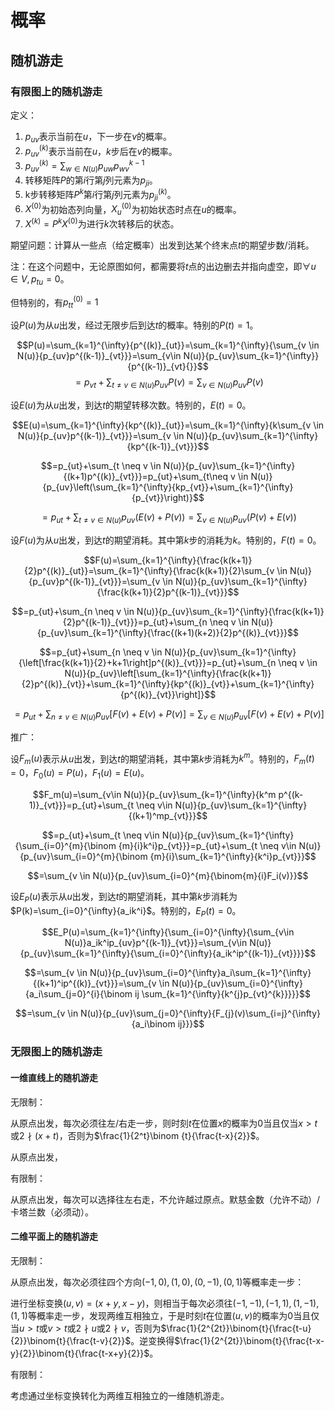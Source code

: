 # 概率

## 随机游走

### 有限图上的随机游走

定义：

1. $p_{uv}$表示当前在$u$，下一步在$v$的概率。
2. $p^{(k)}_{uv}$表示当前在$u$，$k$步后在$v$的概率。
3. $p^{(k)}_{uv}=\sum_{w \in N(u)}{p_{uw}p^{k-1}_{wv}}$
4. 转移矩阵$P$的第$i$行第$j$列元素为$p_{ji}$。
5. k步转移矩阵$P^{k}$第$i$行第$j$列元素为$p^{(k)}_{ji}$。
6. $X^{(0)}$为初始态列向量，$X^{(0)}_u$为初始状态时点在$u$的概率。
7. $X^{(k)}=P^kX^{(0)}$为进行$k$次转移后的状态。

期望问题：计算从一些点（给定概率）出发到达某个终末点$t$的期望步数/消耗。

注：在这个问题中，无论原图如何，都需要将$t$点的出边删去并指向虚空，即$\forall u \in V, p_{tu}=0$。

但特别的，有$p^{(0)}_{tt}=1$

设$P(u)$为从$u$出发，经过无限步后到达$t$的概率。特别的$P(t)=1$。

$$P(u)=\sum_{k=1}^{\infty}{p^{(k)}_{ut}}=\sum_{k=1}^{\infty}{\sum_{v \in N(u)}{p_{uv}p^{(k-1)}_{vt}}}=\sum_{v\in N(u)}{p_{uv}\sum_{k=1}^{\infty}}{p^{(k-1)}_{vt}{}}$$
$$=p_{vt}+\sum_{t \neq v \in N(u)}{p_{uv}P(v)}=\sum_{v \in N(u)}{p_{uv}P(v)}$$

设$E(u)$为从$u$出发，到达$t$的期望转移次数。特别的，$E(t)=0$。

$$E(u)=\sum_{k=1}^{\infty}{kp^{(k)}_{ut}}=\sum_{k=1}^{\infty}{k\sum_{v \in N(u)}{p_{uv}p^{(k-1)}_{vt}}}=\sum_{v \in N(u)}{p_{uv}\sum_{k=1}^{\infty}{kp^{(k-1)}_{vt}}}$$

$$=p_{ut}+\sum_{t \neq v \in N(u)}{p_{uv}\sum_{k=1}^{\infty}{(k+1)p^{(k)}_{vt}}}=p_{ut}+\sum_{t\neq v \in N(u)}{p_{uv}\left(\sum_{k=1}^{\infty}{kp_{vt}}+\sum_{k=1}^{\infty}{p_{vt}}\right)}$$

$$=p_{ut}+\sum_{t \neq v \in N(u)}{p_{uv}(E(v)+P(v))}=\sum_{v \in N(u)}{p_{uv}(P(v)+E(v))}$$

设$F(u)$为从$u$出发，到达$t$的期望消耗。其中第$k$步的消耗为$k$。特别的，$F(t)=0$。

$$F(u)=\sum_{k=1}^{\infty}{\frac{k(k+1)}{2}p^{(k)}_{ut}}=\sum_{k=1}^{\infty}{\frac{k(k+1)}{2}\sum_{v \in N(u)}{p_{uv}p^{(k-1)}_{vt}}}=\sum_{v \in N(u)}{p_{uv}\sum_{k=1}^{\infty}{\frac{k(k+1)}{2}p^{(k-1)}_{vt}}}$$

$$=p_{ut}+\sum_{n \neq v \in N(u)}{p_{uv}\sum_{k=1}^{\infty}{\frac{k(k+1)}{2}p^{(k-1)}_{vt}}}=p_{ut}+\sum_{n \neq v \in N(u)}{p_{uv}\sum_{k=1}^{\infty}{\frac{(k+1)(k+2)}{2}p^{(k)}_{vt}}}$$

$$=p_{ut}+\sum_{n \neq v \in N(u)}{p_{uv}\sum_{k=1}^{\infty}{\left[\frac{k(k+1)}{2}+k+1\right]p^{(k)}_{vt}}}=p_{ut}+\sum_{n \neq v \in N(u)}{p_{uv}\left[\sum_{k=1}^{\infty}{\frac{k(k+1)}{2}p^{(k)}_{vt}}+\sum_{k=1}^{\infty}{kp^{(k)}_{vt}}+\sum_{k=1}^{\infty}{p^{(k)}_{vt}}\right]}$$

$$=p_{ut}+\sum_{n\neq v \in N(u)}{p_{uv}[F(v)+E(v)+P(v)]}=\sum_{v \in N(u)}{p_{uv}[F(v)+E(v)+P(v)]}$$

推广：

设$F_m(u)$表示从$u$出发，到达$t$的期望消耗，其中第$k$步消耗为$k^m$。特别的，$F_m(t)=0$，$F_0(u)=P(u)$，$F_1(u)=E(u)$。

$$F_m(u)=\sum_{v\in N(u)}{p_{uv}\sum_{k=1}^{\infty}{k^m p^{(k-1)}_{vt}}}=p_{ut}+\sum_{t \neq v\in N(u)}{p_{uv}\sum_{k=1}^{\infty}{(k+1)^mp_{vt}}}$$

$$=p_{ut}+\sum_{t \neq v\in N(u)}{p_{uv}\sum_{k=1}^{\infty}{\sum_{i=0}^{m}{\binom {m}{i}k^i}p_{vt}}}=p_{ut}+\sum_{t \neq v\in N(u)}{p_{uv}\sum_{i=0}^{m}{\binom {m}{i}\sum_{k=1}^{\infty}{k^i}p_{vt}}}$$

$$=\sum_{v \in N(u)}{p_{uv}\sum_{i=0}^{m}{\binom{m}{i}F_i(v)}}$$

设$E_P(u)$表示从$u$出发，到达$t$的期望消耗，其中第$k$步消耗为$P(k)=\sum_{i=0}^{\infty}{a_ik^i}$。特别的，$E_P(t)=0$。

$$E_P(u)=\sum_{k=1}^{\infty}{\sum_{i=0}^{\infty}{\sum_{v\in N(u)}a_ik^ip_{uv}p^{(k-1)}_{vt}}}=\sum_{v\in N(u)}{p_{uv}\sum_{k=1}^{\infty}{\sum_{i=0}^{\infty}{a_ik^ip^{(k-1)}_{vt}}}}$$

$$=\sum_{v \in N(u)}{p_{uv}\sum_{i=0}^{\infty}a_i\sum_{k=1}^{\infty}{(k+1)^ip^{(k)}_{vt}}}=\sum_{v \in N(u)}{p_{uv}\sum_{i=0}^{\infty}{a_i\sum_{j=0}^{i}{\binom ij \sum_{k=1}^{\infty}{k^{j}p_{vt}^{k}}}}}$$

$$=\sum_{v \in N(u)}{p_{uv}\sum_{j=0}^{\infty}{F_{j}(v)\sum_{i=j}^{\infty}{a_i\binom ij}}}$$

### 无限图上的随机游走

#### 一维直线上的随机游走

无限制：

从原点出发，每次必须往左/右走一步，则时刻$t$在位置$x$的概率为0当且仅当$x>t$或$2 \nmid (x+t)$，否则为$\frac{1}{2^t}\binom {t}{\frac{t-x}{2}}$。

从原点出发，

有限制：

从原点出发，每次可以选择往左右走，不允许越过原点。默慈金数（允许不动）/卡塔兰数（必须动）。

#### 二维平面上的随机游走

无限制：

从原点出发，每次必须往四个方向$(-1,0),(1,0),(0,-1),(0,1)$等概率走一步：

进行坐标变换$(u,v)=(x+y,x-y)$，则相当于每次必须往$(-1,-1),(-1,1),(1,-1),(1,1)$等概率走一步，发现两维互相独立，于是时刻$t$在位置$(u,v)$的概率为0当且仅当$u>t$或$v>t$或$2 \nmid u$或$2 \nmid v$，否则为$\frac{1}{2^{2t}}\binom{t}{\frac{t-u}{2}}\binom{t}{\frac{t-v}{2}}$。逆变换得$\frac{1}{2^{2t}}\binom{t}{\frac{t-x-y}{2}}\binom{t}{\frac{t-x+y}{2}}$。

有限制：

考虑通过坐标变换转化为两维互相独立的一维随机游走。
